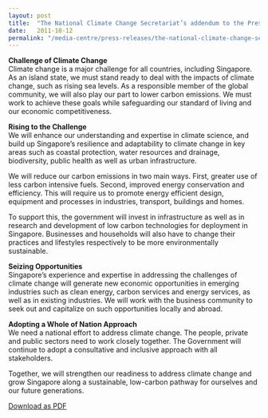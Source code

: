 ```yaml
---
layout: post
title:  "The National Climate Change Secretariat’s addendum to the President’s Address in 2011 by Deputy Prime Minister Teo Chee Hean, Chairman of the Int"
date:   2011-10-12
permalink: "/media-centre/press-releases/the-national-climate-change-secretariat-s-addendum-to-the-president-s-address-in-2011-by-deputy-prime-minister-teo-chee-hean-chairman-of-the-int"
---
```


**Challenge of Climate Change**  
Climate change is a major challenge for all countries, including Singapore. As an island state, we must stand ready to deal with the impacts of climate change, such as rising sea levels. As a responsible member of the global community, we will also play our part to lower carbon emissions. We must work to achieve these goals while safeguarding our standard of living and our economic competitiveness.

**Rising to the Challenge**  
We will enhance our understanding and expertise in climate science, and build up Singapore’s resilience and adaptability to climate change in key areas such as coastal protection, water resources and drainage, biodiversity, public health as well as urban infrastructure.

We will reduce our carbon emissions in two main ways. First, greater use of less carbon intensive fuels. Second, improved energy conservation and efficiency. This will require us to promote energy efficient design, equipment and processes in industries, transport, buildings and homes.

To support this, the government will invest in infrastructure as well as in research and development of low carbon technologies for deployment in Singapore. Businesses and households will also have to change their practices and lifestyles respectively to be more environmentally sustainable.

**Seizing Opportunities**  
Singapore’s experience and expertise in addressing the challenges of climate change will generate new economic opportunities in emerging industries such as clean energy, carbon services and energy services, as well as in existing industries. We will work with the business community to seek out and capitalize on such opportunities locally and abroad.

**Adopting a Whole of Nation Approach**  
We need a national effort to address climate change. The people, private and public sectors need to work closely together. The Government will continue to adopt a consultative and inclusive approach with all stakeholders.

Together, we will strengthen our readiness to address climate change and grow Singapore along a sustainable, low-carbon pathway for ourselves and our future generations.

[Download as PDF](https://github.com/isomerpages/isomerpages-stratgroup/raw/master/images/Press%20Release%20images/PDFs/the-national-climate-change-secretariat-s-addendum-to-the-president-s-address-in-2011-by-deputy-prime-minister-teo-chee-hean-chairman-of-the-int.pdf)
